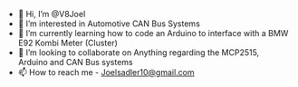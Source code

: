 - 👋 Hi, I’m @V8Joel
- 👀 I’m interested in Automotive CAN Bus Systems
- 🌱 I’m currently learning how to code an Arduino to interface with a BMW E92 Kombi Meter (Cluster)
- 💞️ I’m looking to collaborate on Anything regarding the MCP2515, Arduino and CAN Bus systems
- 📫 How to reach me - Joelsadler10@gmail.com
